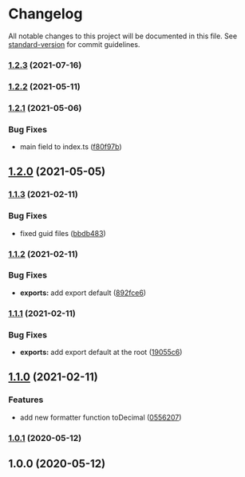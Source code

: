 # Changelog

All notable changes to this project will be documented in this file. See [standard-version](https://github.com/conventional-changelog/standard-version) for commit guidelines.

### [1.2.3](https://github.com/zettabrasil/utils-js/compare/v1.2.2...v1.2.3) (2021-07-16)

### [1.2.2](https://github.com/zettabrasil/utils-js/compare/v1.2.1...v1.2.2) (2021-05-11)

### [1.2.1](https://github.com/zettabrasil/utils-js/compare/v1.2.0...v1.2.1) (2021-05-06)


### Bug Fixes

* main field to index.ts ([f80f97b](https://github.com/zettabrasil/utils-js/commit/f80f97ba88e562374b8ef82cfbebe810836b4be7))

## [1.2.0](https://github.com/zettabrasil/utils-js/compare/v1.1.3...v1.2.0) (2021-05-05)

### [1.1.3](https://github.com/zettabrasil/utils-js/compare/v1.1.2...v1.1.3) (2021-02-11)


### Bug Fixes

* fixed guid files ([bbdb483](https://github.com/zettabrasil/utils-js/commit/bbdb4832d576e89662f28c81d6527245867a4424))

### [1.1.2](https://github.com/zettabrasil/utils-js/compare/v1.1.1...v1.1.2) (2021-02-11)


### Bug Fixes

* **exports:** add export default ([892fce6](https://github.com/zettabrasil/utils-js/commit/892fce6b1db6d30e2d611e0bd79ed2e328cfa324))

### [1.1.1](https://github.com/zettabrasil/utils-js/compare/v1.1.0...v1.1.1) (2021-02-11)


### Bug Fixes

* **exports:** add export default at the root ([19055c6](https://github.com/zettabrasil/utils-js/commit/19055c60a351b568c6c65a684c7e235231609c68))

## [1.1.0](https://github.com/zettabrasil/utils-js/compare/v1.0.1...v1.1.0) (2021-02-11)


### Features

* add new formatter function toDecimal ([0556207](https://github.com/zettabrasil/utils-js/commit/0556207b3a1993c33d722f61323548697c3862db))

### [1.0.1](https://github.com/zettabrasil/utils-js/compare/v1.0.0...v1.0.1) (2020-05-12)

## 1.0.0 (2020-05-12)
